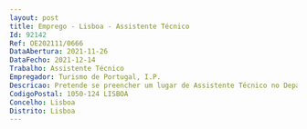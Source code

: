 ```yaml
--- 
layout: post
title: Emprego - Lisboa - Assistente Técnico
Id: 92142
Ref: OE202111/0666
DataAbertura: 2021-11-26
DataFecho: 2021-12-14
Trabalho: Assistente Técnico
Empregador: Turismo de Portugal, I.P.
Descricao: Pretende se preencher um lugar de Assistente Técnico no Departamento de Património, Aprovisionamento e Monitorização Contratual da Direção Financeira e de Tecnologias do Turismo de Portugal com recurso ao mecanismo de mobilidade interna, para o desempenho das seguintes funções Gestão de contratos transversais a todas as unidades orgânicas do Turismo de Portugal, sede e Escolas de Hotelaria e Turismo, nos termos e para os efeitos do artigo 290.º  A do CCP  Acompanhamento físico e financeiro de contratos designadamente, viagens  Elaboração das propostas financeiras no sistema informático do Instituto e respetivo acompanhamento financeiro nomeadamente, validação das faturas no sistema.
CodigoPostal: 1050-124 LISBOA
Concelho: Lisboa
Distrito: Lisboa
--- 
```

